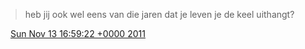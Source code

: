 > heb jij ook wel eens van die  jaren dat je leven je de keel uithangt?

<img src="../../media/tweet.ico" width="12" /> [Sun Nov 13 16:59:22 +0000 2011](https://twitter.com/DromerDenker/status/135763698689118210)